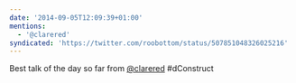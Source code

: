 ```yaml
---
date: '2014-09-05T12:09:39+01:00'
mentions:
  - '@clarered'
syndicated: 'https://twitter.com/roobottom/status/507851048326025216'
---
```

Best talk of the day so far from [@clarered](https://twitter.com/@clarered) #dConstruct
